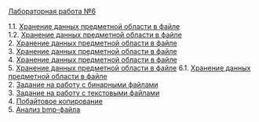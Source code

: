 <a href="https://vk.com/doc-78641724_368829398?hash=49a37f567d4707cfe9&dl=f5caf9ca74dd6749ab">Лабораторная работа №6</a>

1.1. <a href="https://github.com/Maxim22052002/Lab9/tree/master/Number1.1(9)">Хранение данных предметной области в файле</a>  
1.2. <a href="https://github.com/Maxim22052002/Lab9/tree/master/Number1.2(9)">Хранение данных предметной области в файле</a>  
2. <a href="https://github.com/Maxim22052002/Lab9/tree/master/Number2(9)">Хранение данных предметной области в файле</a>  
3. <a href="https://github.com/Maxim22052002/Lab9/tree/master/Number3(9)">Хранение данных предметной области в файле</a>  
4. <a href="https://github.com/Maxim22052002/Lab9/tree/master/Number4(9)">Хранение данных предметной области в файле</a>               
5. <a href="https://github.com/Maxim22052002/Lab9/tree/master/Number5(9)">Хранение данных предметной области в файле</a>
6.1. <a href="https://github.com/Maxim22052002/Lab9/tree/master/Number6.1(9)">Хранение данных предметной области в файле</a>  
2. <a href="https://github.com/Maxim22052002/Lab6/tree/master/Number2(6)">Задание на работу с бинарными файлами</a>  
3. <a href="https://github.com/Maxim22052002/Lab6/tree/master/Number3(6)">Задание на работу с текстовыми файлами</a>  
4. <a href="https://github.com/Maxim22052002/Lab6/tree/master/Number4(6)">Побайтовое копирование</a>  
5. <a href="https://github.com/Maxim22052002/Lab6/tree/master/Number5(6)">Анализ bmp-файла</a>
